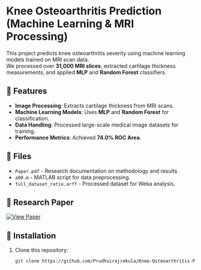 # Knee Osteoarthritis Prediction (Machine Learning & MRI Processing)

This project predicts knee osteoarthritis severity using machine learning models trained on MRI scan data.  
We processed over **31,000 MRI slices**, extracted cartilage thickness measurements, and applied **MLP** and **Random Forest** classifiers.

## 🚀 Features
- **Image Processing**: Extracts cartilage thickness from MRI scans.
- **Machine Learning Models**: Uses **MLP** and **Random Forest** for classification.
- **Data Handling**: Processed large-scale medical image datasets for training.
- **Performance Metrics**: Achieved **74.0% ROC Area**.

## 📂 Files
- `Paper.pdf` - Research documentation on methodology and results.
- `a00.m` - MATLAB script for data preprocessing.
- `full_dataset_ratio.arff` - Processed dataset for Weka analysis.

## 📄 Research Paper
[![View Paper](https://img.shields.io/badge/View-Paper-blue)](https://github.com/Prudhvirajrekula/Knee-Osteoarthritis-Prediction-Machine-Learning-MRI-Processing-/blob/main/Paper.pdf)

## 🔧 Installation
1. Clone this repository:
   ```sh
   git clone https://github.com/Prudhvirajrekula/Knee-Osteoarthritis-Prediction-Machine-Learning-MRI-Processing-.git

